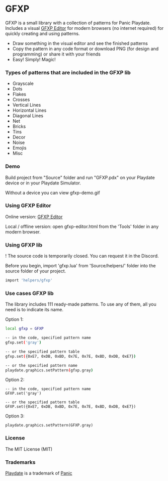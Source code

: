 # GFXP

GFXP is a small library with a collection of patterns for Panic Playdate. Includes a visual [GFXP Editor](http://www.ivansergeev.com/gfxp/) for modern browsers (no internet required) for quickly creating and using patterns.

- Draw something in the visual editor and see the finished patterns
- Copy the pattern in any code format or download PNG (for design and programming) or share it with your friends
- Easy! Simply! Magic!


### Types of patterns that are included in the GFXP lib
- Grayscale
- Dots
- Flakes
- Crosses
- Vertical Lines
- Horizontal Lines
- Diagonal Lines
- Net
- Bricks
- Tins
- Decor
- Noise
- Emojis
- Misc


### Demo

Build project from "Source" folder and run "GFXP.pdx" on your Playdate device or in your Playdate Simulator.

Without a device you can view gfxp-demo.gif


### Using GFXP Editor

Online version: [GFXP Editor](http://www.ivansergeev.com/gfxp/)

Local / offline version: open gfxp-editor.html from the 'Tools' folder in any modern browser.


### Using GFXP lib

! The source code is temporarily closed. You can request it in the Discord.

Before you begin, import 'gfxp.lua' from 'Source/helpers/' folder into the source folder of your project.

```sh
import 'helpers/gfxp'
```


### Use cases GFXP lib

The library includes 111 ready-made patterns. To use any of them, all you need is to indicate its name.

Option 1:

```sh
local gfxp = GFXP

-- in the code, specified pattern name
gfxp.set('gray')

-- or the specified pattern table
gfxp.set({0xE7, 0xDB, 0xBD, 0x7E, 0x7E, 0xBD, 0xDB, 0xE7})

-- or the specified pattern name
playdate.graphics.setPattern(gfxp.gray)
```

Option 2:

```
-- in the code, specified pattern name
GFXP.set('gray')

-- or the specified pattern table
GFXP.set({0xE7, 0xDB, 0xBD, 0x7E, 0x7E, 0xBD, 0xDB, 0xE7})
```

Option 3:

```
playdate.graphics.setPattern(GFXP.gray)	
```


### License

The MIT License (MIT)


### Trademarks

[Playdate](https://play.date/) is a trademark of [Panic](https://panic.com/)

